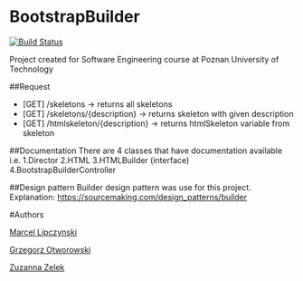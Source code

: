 # BootstrapBuilder
[![Build Status](https://travis-ci.org/marcel-lipczynski/BootstrapBuilder.svg?branch=master)](https://travis-ci.org/marcel-lipczynski/BootstrapBuilder)

Project created for Software Engineering course at Poznan University of Technology

##Request 
  * [GET] /skeletons -> returns all skeletons
  * [GET] /skeletons/{description} -> returns skeleton with given description
  * [GET] /htmlskeleton/{description} -> returns htmlSkeleton variable from skeleton
  
  
##Documentation
  There are 4 classes that have documentation available i.e.
    1.Director
    2.HTML
    3.HTMLBuilder (interface)
    4.BootstrapBuilderController
    
##Design pattern
  Builder design pattern was use for this project.
  Explanation: https://sourcemaking.com/design_patterns/builder
 
 
 
#Authors

[Marcel Lipczynski](https://github.com/marcel-lipczynski)

[Grzegorz Otworowski](https://github.com/grzege)

[Zuzanna Zelek](https://github.com/other018)
   


  
  
  
